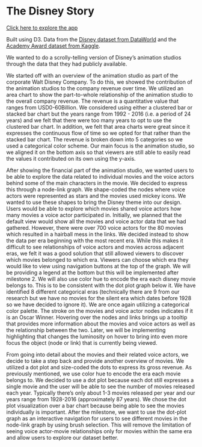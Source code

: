 # The Disney Story

[Click here to explore the app](https://jenessatan.github.io/disney-story/)

Built using D3.
Data from the [Disney dataset from DataWorld](https://data.world/dot2/disney-character-data-set-project/workspace/project-summary?agentid=kgarrett&datasetid=disney-character-success-00-16) and the [Academy Award dataset from Kaggle](https://www.kaggle.com/theacademy/academy-awards).

We wanted to do a scrolly-telling version of Disney’s animation studios through the data that they had publicly available.

We started off with an overview of the animation studio as part of the corporate Walt Disney Company. To do this, we showed the contribution of the animation studios to the company revenue over time. We utilized an area chart to show the part-to-whole relationship of the animation studio to the overall company revenue. The revenue is a quantitative value that ranges from USD0-60Billion. We considered using either a clustered bar or stacked bar chart but the years range from 1992 - 2016 (i.e. a period of 24 years) and we felt that there were too many years to opt to use the clustered bar chart. In addition, we felt that area charts were great since it expresses the continuous flow of time so we opted for that rather than the stacked bar chart. The revenue is broken down into 5 categories so we used a categorical color scheme. Our main focus is the animation studio, so we aligned it on the bottom axis so that viewers are still able to easily read the values it contributed on its own using the y-axis.

After showing the financial part of the animation studio, we wanted users to be able to explore the data related to individual movies and the voice actors behind some of the main characters in the movie. We decided to express this through a node-link graph. We shape-coded the nodes where voice actors were represented as stars and the movies used mickey icons. We wanted to use these shapes to bring the Disney theme into our design. Users would be able to explore which movies shared voice actors how many movies a voice actor participated in. Initially, we planned that the default view would show all the movies and voice actor data that we had gathered. However, there were over 700 voice actors for the 80 movies which resulted in a hairball mess in the links. We decided instead to show the data per era beginning with the most recent era. While this makes it difficult to see relationships of voice actors and movies across adjacent eras, we felt it was a good solution that still allowed viewers to discover which movies belonged to which era. Viewers can choose which era they would like to view using navigation buttons at the top of the graph. We will be providing a legend at the bottom but this will be implemented after milestone 2. We will also use color hue to encode the era each disney movie belongs to. This is to be consistent with the dot plot graph below it. We have identified 8 different categorical eras (technically there are 9 from our research but we have no movies for the silent era which dates before 1928 so we have decided to ignore it). We are once again utilizing a categorical color palette. The stroke on the movies and voice actor nodes indicates if it is an Oscar Winner. Hovering over the nodes and links brings up a tooltip that provides more information about the movies and voice actors as well as the relationship between the two. Later, we will be implementing highlighting that changes the luminosity on hover to bring into even more focus the object (node or link) that is currently being viewed.

From going into detail about the movies and their related voice actors, we decide to take a step back and provide another overview of movies. We utilized a dot plot and size-coded the dots to express its gross revenue. As previously mentioned, we use color hue to encode the era each movie belongs to. We decided to use a dot plot because each dot still expresses a single movie and the user will be able to see the number of movies released each year. Typically there’s only about 1-3 movies released per year and our years range from 1928-2016 (approximately 87 years). We chose the dot plot visualization over a bar chart because being able to see the movies individually is important. After the milestone, we want to use the dot-plot graph as an interactive navigation for users to see different movies in the node-link graph by using brush selection. This will remove the limitation of seeing voice actor-movie relationships only for movies within the same era and allow users to explore our dataset better.
